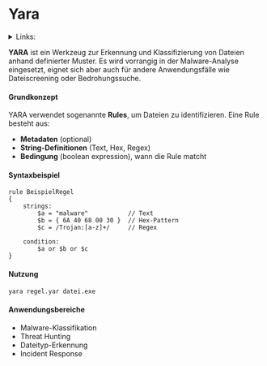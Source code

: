 # Yara

<details>

<summary>Links:</summary>

[https://virustotal.github.io/yara/](https://virustotal.github.io/yara/)

[https://github.com/virustotal/yara](https://github.com/virustotal/yara)

</details>

**YARA** ist ein Werkzeug zur Erkennung und Klassifizierung von Dateien anhand definierter Muster. Es wird vorrangig in der Malware-Analyse eingesetzt, eignet sich aber auch für andere Anwendungsfälle wie Dateiscreening oder Bedrohungssuche.

#### Grundkonzept

YARA verwendet sogenannte **Rules**, um Dateien zu identifizieren. Eine Rule besteht aus:

* **Metadaten** (optional)
* **String-Definitionen** (Text, Hex, Regex)
* **Bedingung** (boolean expression), wann die Rule matcht

#### Syntaxbeispiel

```yara
rule BeispielRegel
{
    strings:
        $a = "malware"           // Text
        $b = { 6A 40 68 00 30 }  // Hex-Pattern
        $c = /Trojan:[a-z]+/     // Regex

    condition:
        $a or $b or $c
}
```

#### Nutzung

```bash
yara regel.yar datei.exe
```

#### Anwendungsbereiche

* Malware-Klassifikation
* Threat Hunting
* Dateityp-Erkennung
* Incident Response
